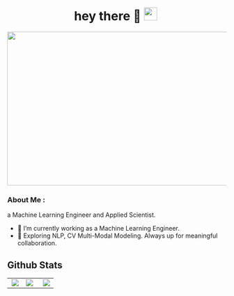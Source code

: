 <div id="header" align="center">
  <h1>
    hey there 👋
    <img src="https://media.giphy.com/media/hvRJCLFzcasrR4ia7z/giphy.gif" width="30"/>
    <img src="https://komarev.com/ghpvc/?username=chenin-wang&style=flat-square&color=blue" alt=""/>
  </h1>
</div>
<div align="center">
<!--   <img src="https://media.giphy.com/media/dWesBcTLavkZuG35MI/giphy.gif" width="600" height="300"/> -->
  <img src="https://d29g4g2dyqv443.cloudfront.net/sites/default/files/akamai/conversational-ai-applications-630x354.jpg" width="630" height="354"/>
</div>

### About Me :

a Machine Learning Engineer and Applied Scientist.

- 🔭 I’m currently working as a Machine Learning Engineer.
- 🌱 Exploring NLP, CV Multi-Modal Modeling. Always up for meaningful collaboration.


## Github Stats  
<table width="100%">
  <tr>
    <td valign="top" width="33%">
      <div align="center"><img src="https://github-readme-stats.vercel.app/api?username=chenin-wang&show_icons=true&count_private=true&hide_border=true" align="center" /></div>
    </td>
    <td valign="top" width="33%">
      <img src="https://github-readme-stats.vercel.app/api/top-langs/?username=chenin-wang&hide_border=true&layout=compact" align="left" />
    </td>
    <td valign="top" width="33%">
      <img src="https://github-readme-streak-stats.herokuapp.com/?user=chenin-wang&hide_border=true" align="right" />
    </td>
  </tr>
</table>  

<!--
**chenin-wang/chenin-wang** is a ✨ _special_ ✨ repository because its `README.md` (this file) appears on your GitHub profile.

Here are some ideas to get you started:

- 🔭 I’m currently working on ...
- 🌱 I’m currently learning ...
- 👯 I’m looking to collaborate on ...
- 🤔 I’m looking for help with ...
- 💬 Ask me about ...
- 📫 How to reach me: ...
- 😄 Pronouns: ...
- ⚡ Fun fact: ...
-->
